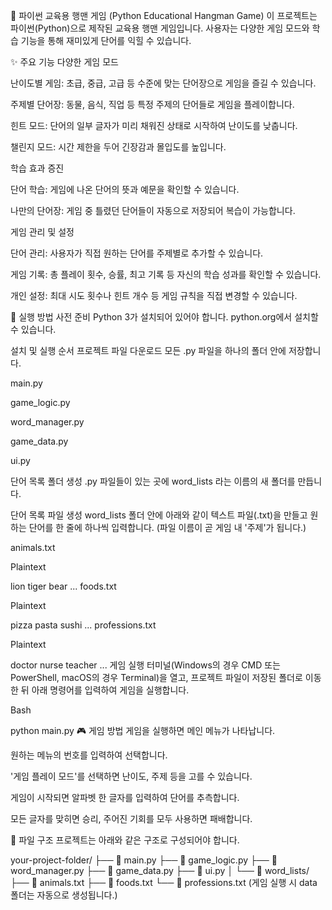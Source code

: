 🐍 파이썬 교육용 행맨 게임 (Python Educational Hangman Game)
이 프로젝트는 파이썬(Python)으로 제작된 교육용 행맨 게임입니다. 사용자는 다양한 게임 모드와 학습 기능을 통해 재미있게 단어를 익힐 수 있습니다.

✨ 주요 기능
다양한 게임 모드

난이도별 게임: 초급, 중급, 고급 등 수준에 맞는 단어장으로 게임을 즐길 수 있습니다.

주제별 단어장: 동물, 음식, 직업 등 특정 주제의 단어들로 게임을 플레이합니다.

힌트 모드: 단어의 일부 글자가 미리 채워진 상태로 시작하여 난이도를 낮춥니다.

챌린지 모드: 시간 제한을 두어 긴장감과 몰입도를 높입니다.

학습 효과 증진

단어 학습: 게임에 나온 단어의 뜻과 예문을 확인할 수 있습니다.

나만의 단어장: 게임 중 틀렸던 단어들이 자동으로 저장되어 복습이 가능합니다.

게임 관리 및 설정

단어 관리: 사용자가 직접 원하는 단어를 주제별로 추가할 수 있습니다.

게임 기록: 총 플레이 횟수, 승률, 최고 기록 등 자신의 학습 성과를 확인할 수 있습니다.

개인 설정: 최대 시도 횟수나 힌트 개수 등 게임 규칙을 직접 변경할 수 있습니다.

🚀 실행 방법
사전 준비
Python 3가 설치되어 있어야 합니다. python.org에서 설치할 수 있습니다.

설치 및 실행 순서
프로젝트 파일 다운로드
모든 .py 파일을 하나의 폴더 안에 저장합니다.

main.py

game_logic.py

word_manager.py

game_data.py

ui.py

단어 목록 폴더 생성
.py 파일들이 있는 곳에 word_lists 라는 이름의 새 폴더를 만듭니다.

단어 목록 파일 생성
word_lists 폴더 안에 아래와 같이 텍스트 파일(.txt)을 만들고 원하는 단어를 한 줄에 하나씩 입력합니다. (파일 이름이 곧 게임 내 '주제'가 됩니다.)

animals.txt

Plaintext

lion
tiger
bear
...
foods.txt

Plaintext

pizza
pasta
sushi
...
professions.txt

Plaintext

doctor
nurse
teacher
...
게임 실행
터미널(Windows의 경우 CMD 또는 PowerShell, macOS의 경우 Terminal)을 열고, 프로젝트 파일이 저장된 폴더로 이동한 뒤 아래 명령어를 입력하여 게임을 실행합니다.

Bash

python main.py
🎮 게임 방법
게임을 실행하면 메인 메뉴가 나타납니다.

원하는 메뉴의 번호를 입력하여 선택합니다.

'게임 플레이 모드'를 선택하면 난이도, 주제 등을 고를 수 있습니다.

게임이 시작되면 알파벳 한 글자를 입력하여 단어를 추측합니다.

모든 글자를 맞히면 승리, 주어진 기회를 모두 사용하면 패배합니다.

📂 파일 구조
프로젝트는 아래와 같은 구조로 구성되어야 합니다.

your-project-folder/
├── 📄 main.py
├── 📄 game_logic.py
├── 📄 word_manager.py
├── 📄 game_data.py
├── 📄 ui.py
│
└── 📁 word_lists/
    ├── 📄 animals.txt
    ├── 📄 foods.txt
    └── 📄 professions.txt
(게임 실행 시 data 폴더는 자동으로 생성됩니다.)